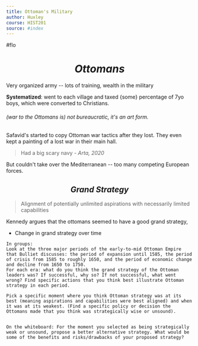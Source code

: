 ```yaml
---
title: Ottoman's Military
author: Huxley
course: HIST201
source: #index
---
```

#flo

# $$Ottomans$$

Very organized army -- lots of training, wealth in the military

**Systematized**: went to each village and taxed {some} percentage of 7yo boys, which were converted to Christians. 

###### (war to the Ottomans is) not bureaucratic, it's an art form.

Safavid's started to copy Ottoman war tactics after they lost. They even kept a painting of a lost war in their main hall. 

> Had a big scary navy - *Arta, 2020*

But couldn't take over the Mediterranean --  too many competing European forces. 




## $$Grand\ Strategy$$

> Alignment of potentially unlimited aspirations with necessarily limited capabilities 

Kennedy argues that the ottomans seemed to have a good grand strategy, 


- Change in grand strategy over time 


```
In groups:
Look at the three major periods of the early-to-mid Ottoman Empire that Bulliet discusses: the period of expansion until 1585, the period of crisis from 1585 to roughly 1650, and the period of economic change and decline from 1650 to 1750. 
For each era: what do you think the grand strategy of the Ottoman leaders was? If successful, why so? If not successful, what went wrong? Find specific actions that you think best illustrate Ottoman strategy in each period. 

Pick a specific moment where you think Ottoman strategy was at its best (meaning aspirations and capabilities were best aligned) and when it was at its weakest. (Find a specific policy or decision the Ottomans made that you think was strategically wise or unsound).


On the whiteboard: For the moment you selected as being strategically weak or unsound, propose a better alternative strategy. What would be some of the benefits and risks/drawbacks of your proposed strategy?
```















